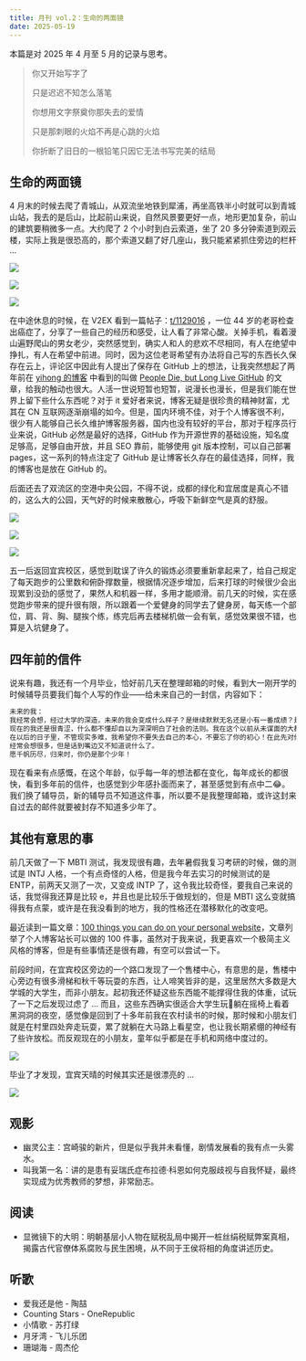 ```yaml
---
title: 月刊 vol.2：生命的两面镜
date: 2025-05-19
---
```


本篇是对 2025 年 4 月至 5 月的记录与思考。

<!--more-->

>你又开始写字了
>
>只是迟迟不知怎么落笔
>
>你想用文字祭奠你那失去的爱情
>
>只是那刺眼的火焰不再是心跳的火焰
>
>你折断了旧日的一根铅笔只因它无法书写完美的结局

## 生命的两面镜

4 月末的时候去爬了青城山，从双流坐地铁到犀浦，再坐高铁半小时就可以到青城山站，我去的是后山，比起前山来说，自然风景要更好一点，地形更加复杂，前山的建筑要稍微多一点。大约爬了 2 个小时到白云索道，坐了 20 多分钟索道到观云楼，实际上我是很恐高的，那个索道又翻了好几座山，我只能紧紧抓住旁边的栏杆 ... 

![](/images/20250519225500.jpg)

![](/images/20250519225522.jpg)

![](/images/20250519225531.jpg)

在中途休息的时候，在 V2EX 看到一篇帖子：[t/1129016](https://www.v2ex.com/t/1129016) ，一位 44 岁的老哥检查出癌症了，分享了一些自己的经历和感受，让人看了非常心酸。关掉手机，看着漫山遍野爬山的男女老少，突然感觉到，确实人和人的悲欢不尽相同，有人在绝望中挣扎，有人在希望中前进。同时，因为这位老哥希望有办法将自己写的东西长久保存在云上，评论区中因此有人提出了保存在 GitHub 上的想法，让我突然想起了两年前在 [yihong 的博客](https://github.com/yihong0618/gitblog/issues/177) 中看到的叫做 [People Die, but Long Live GitHub](https://laike9m.com/blog/people-die-but-long-live-github,122/) 的文章，给我的触动也很大。人活一世说短暂也短暂，说漫长也漫长，但是我们能在世界上留下些什么东西呢？对于 it 爱好者来说，博客无疑是很珍贵的精神财富，尤其在 CN 互联网逐渐崩塌的如今。但是，国内环境不佳，对于个人博客很不利，很少有人能够自己长久维护博客服务器，国内也没有较好的平台，那对于程序员行业来说，GitHub 必然是最好的选择，GitHub 作为开源世界的基础设施，知名度足够高，足够自由开放，并且 SEO 靠前，能够使用 git 版本控制，可以自己部署 pages，这一系列的特点注定了 GitHub 是让博客长久存在的最佳选择，同样，我的博客也是放在 GitHub 的。

后面还去了双流区的空港中央公园，不得不说，成都的绿化和宜居度是真心不错的，这么大的公园，天气好的时候来散散心，呼吸下新鲜空气是真的舒服。

![](/images/20250519225542.jpg)

![](/images/20250519225548.jpg)

![](/images/20250519225554.jpg)

五一后返回宜宾校区，感觉到耽误了许久的锻炼必须要重新拿起来了，给自己规定了每天跑步的公里数和俯卧撑数量，根据情况逐步增加，后来打球的时候很少会出现累到没劲的感觉了，果然人和机器一样，多用才能顺滑。前几天的时候，实在感觉跑步带来的提升很有限，所以跟着一个爱健身的同学去了健身房，每天练一个部位，肩、背、胸、腿挨个练，练完后再去楼梯机做一会有氧，感觉效果很不错，也算是入坑健身了。

## 四年前的信件

说来有趣，我还有一个月毕业，恰好前几天在整理邮箱的时候，看到大一刚开学的时候辅导员要我们每个人写的作业——给未来自己的一封信，内容如下：

```txt
未来的我：
我经常会想，经过大学的深造，未来的我会变成什么样子？是继续默默无名还是小有一番成绩？是疲于生活还是对未来早已有所规划？这些问题只得我自己去探寻答案。
现在的我还是很青涩，什么都不懂却自以为深深明白了社会的法则。我在这个以前从未谋面的大都市里面求学，没什么见识，没什么实力，有的就是我的一腔热血。我希望能在这大都市里成长为一个有真实才学的人。当然，这个时候说这些还为时过早。不知道未来我会不会被现实所打败失去这些呢？未来是个很美好的词汇，我也一直对未来充满了希望。
在以后的日子里，不管现实多难，我希望你不要失去自己的本心，不要忘了你的初心！在此先对你提出警示！你和别人不一样，你承载了众多人的期待，绝不可以让他们失望！
经常会想很多，但是话到嘴边又不知道说什么了。
愿千帆历尽，归来时，你仍是那个少年！
```

现在看来有点感慨，在这个年龄，似乎每一年的想法都在变化，每年成长的都很快，看到多年前的信件，也感觉到少年感扑面而来了，甚至感觉到有点中二😂。我们换了辅导员，新的辅导员不知道这件事，所以要不是我整理邮箱，或许这封来自过去的邮件就要被封存不知道多少年了。

## 其他有意思的事

前几天做了一下 MBTI 测试，我发现很有趣，去年暑假我复习考研的时候，做的测试是 INTJ 人格，一个有点奇怪的人格，但是我今年去实习的时候测试的是 ENTP，前两天又测了一次，又变成 INTP 了，这令我比较奇怪，要我自己来说的话，我觉得我还算是比较 e，并且也是比较乐于做规划的，但是 MBTI 这么变就搞得我有点蒙，或许是在我没看到的地方，我的性格还在潜移默化的改变吧。

最近读到一篇文章：[100 things you can do on your personal website](https://jamesg.blog/2024/02/19/personal-website-ideas)，文章列举了个人博客站长可以做的 100 件事，虽然对于我来说，我更喜欢一个极简主义风格的博客，但是有些事情还是很有趣，有空可以尝试一下。

前段时间，在宜宾校区旁边的一个路口发现了一个售楼中心，有意思的是，售楼中心旁边有很多滑梯和秋千等玩耍的东西，让人啼笑皆非的是，这里居然大多数是大学城的大学生，而非小朋友。起初我还怀疑这些东西能不能撑得住我的体重，试玩了一下之后发现过虑了 ... 而且，这些东西确实很适合大学生玩🤣躺在摇椅上看着黑洞洞的夜空，感觉像是回到了十多年前我在农村读书的时候，那时候和小朋友们就是在村里四处奔走玩耍，累了就躺在大马路上看星空，也让我长期紧绷的神经有了些许放松。而反观现在的小朋友，童年似乎都是在手机和网络中度过的。

![](/images/20250519225600.jpg)

毕业了才发现，宜宾天晴的时候其实还是很漂亮的 ...

![](/images/20250519225607.jpg)

## 观影

- 幽灵公主：宫崎骏的新片，但是似乎我并未看懂，剧情发展看的我有点一头雾水。
- 叫我第一名：讲的是患有妥瑞氏症布拉德·科恩如何克服歧视与自我怀疑，最终实现成为优秀教师的梦想，非常励志。

## 阅读

- 显微镜下的大明：明朝基层小人物在赋税乱局中揭开一桩丝绢税赋弊案真相，揭露古代官僚体系腐败与民生困境，从不同于王侯将相的角度讲述历史。

## 听歌

- 爱我还是他 - 陶喆
- Counting Stars - OneRepublic
- 小情歌 - 苏打绿
- 月牙湾 - 飞儿乐团
- 珊瑚海 - 周杰伦